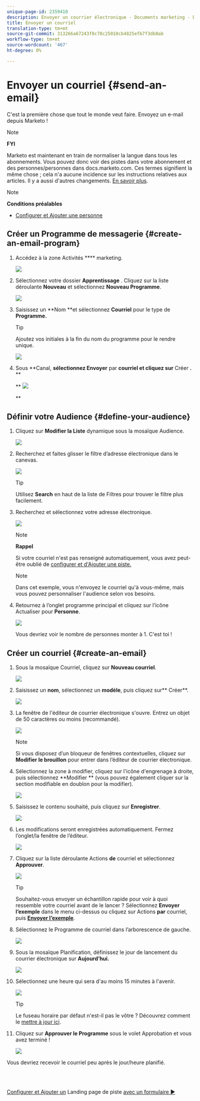 ```yaml
---
unique-page-id: 2359410
description: Envoyer un courrier électronique - Documents marketing - Documentation du produit
title: Envoyer un courriel
translation-type: tm+mt
source-git-commit: 313266a67243f0c70c25010cb4825efb7f3db0ab
workflow-type: tm+mt
source-wordcount: '467'
ht-degree: 0%

---
```



# Envoyer un courriel {#send-an-email}

C&#39;est la première chose que tout le monde veut faire. Envoyez un e-mail depuis Marketo !

>[!NOTE]
>
>**FYI**
>
>Marketo est maintenant en train de normaliser la langue dans tous les abonnements. Vous pouvez donc voir des pistes dans votre abonnement et des personnes/personnes dans docs.marketo.com. Ces termes signifient la même chose ; cela n&#39;a aucune incidence sur les instructions relatives aux articles. Il y a aussi d&#39;autres changements. [En savoir plus](http://docs.marketo.com/display/DOCS/Updates+to+Marketo+Terminology).

>[!NOTE]
>
>**Conditions préalables**
>
>* [Configurer et Ajouter une personne](get-set-up-and-add-a-person.md)

>



## Créer un Programme de messagerie {#create-an-email-program}

1. Accédez à la zone Activités **** marketing.

   ![](assets/one-1.png)

1. Sélectionnez votre dossier **Apprentissage** . Cliquez sur la liste déroulante **Nouveau** et sélectionnez **Nouveau Programme**.

   ![](assets/two-1.png)

1. Saisissez un **Nom **et sélectionnez **Courriel** pour le type de **Programme.**

   >[!TIP]
   >
   >Ajoutez vos initiales à la fin du nom du programme pour le rendre unique.

   ![](assets/three.png)

1. Sous **Canal, **sélectionnez Envoyer** par **courriel et cliquez sur** Créer **.** **

   ** ![](assets/image2015-3-2-16-3a25-3a18.png)

   **

## Définir votre Audience {#define-your-audience}

1. Cliquez sur **Modifier la Liste** dynamique sous la mosaïque Audience.

   ![](assets/five.png)

1. Recherchez et faites glisser le filtre d’adresse électronique dans le canevas.

   ![](assets/six.png)

   >[!TIP]
   >
   >Utilisez **Search** en haut de la liste de Filtres pour trouver le filtre plus facilement.

1. Recherchez et sélectionnez votre adresse électronique.

   ![](assets/seven-1.png)

   >[!NOTE]
   >
   >**Rappel**
   >
   >
   >Si votre courriel n&#39;est pas renseigné automatiquement, vous avez peut-être oublié de [configurer et d&#39;Ajouter une piste.](get-set-up-and-add-a-person.md)

   >[!NOTE]
   >
   >Dans cet exemple, vous n&#39;envoyez le courriel qu&#39;à vous-même, mais vous pouvez personnaliser l&#39;audience selon vos besoins.

1. Retournez à l’onglet programme principal et cliquez sur l’icône Actualiser pour **Personne**.

   ![](assets/refresh-icon.png)

   Vous devriez voir le nombre de personnes monter à 1. C&#39;est toi !

## Créer un courriel {#create-an-email}

1. Sous la mosaïque Courriel, cliquez sur **Nouveau courriel**.

   ![](assets/image2014-9-8-15-3a10-3a47.png)

1. Saisissez un **nom**, sélectionnez un **modèle**, puis cliquez sur** Créer**.

   ![](assets/ten-1.png)

1. La fenêtre de l&#39;éditeur de courrier électronique s&#39;ouvre. Entrez un objet de 50 caractères ou moins (recommandé).

   ![](assets/eleven.png)

   >[!NOTE]
   >
   >Si vous disposez d’un bloqueur de fenêtres contextuelles, cliquez sur **Modifier le brouillon** pour entrer dans l’éditeur de courrier électronique.

1. Sélectionnez la zone à modifier, cliquez sur l&#39;icône d&#39;engrenage à droite, puis sélectionnez **Modifier ** (vous pouvez également cliquer sur la section modifiable en doublon pour la modifier).

   ![](assets/twelve.png)

1. Saisissez le contenu souhaité, puis cliquez sur **Enregistrer**.

   ![](assets/thirteen.png)

1. Les modifications seront enregistrées automatiquement. Fermez l’onglet/la fenêtre de l’éditeur.

   ![](assets/fourteen.png)

1. Cliquez sur la liste déroulante Actions **de** courriel et sélectionnez **Approuver**.

   ![](assets/fifteen.png)

   >[!TIP]
   >
   >Souhaitez-vous envoyer un échantillon rapide pour voir à quoi ressemble votre courriel avant de le lancer ? Sélectionnez **Envoyer l’exemple** dans le menu ci-dessus ou cliquez sur Actions **par** courriel, puis [**Envoyer l’exemple**](../../product-docs/email-marketing/general/creating-an-email/send-a-sample-email.md).

1. Sélectionnez le Programme de courriel dans l’arborescence de gauche.

   ![](assets/sixteen.png)

1. Sous la mosaïque Planification, définissez le jour de lancement du courrier électronique sur **Aujourd’hui.**

   ![](assets/image2014-9-8-15-3a13-3a11.png)

1. Sélectionnez une heure qui sera d&#39;au moins 15 minutes à l&#39;avenir.

   ![](assets/image2014-9-8-15-3a13-3a25.png)

   >[!TIP]
   >
   >Le fuseau horaire par défaut n&#39;est-il pas le vôtre ? Découvrez comment le [mettre à jour ici](https://docs.marketo.com/display/DOCS/Select+Your+Language,+Locale+and+Time+Zone#SelectYourLanguage,LocaleandTimeZone-ChangeUserLanguage,Locale&amp;Timezone).

1. Cliquez sur **Approuver le Programme** sous le volet Approbation et vous avez terminé !

   ![](assets/image2014-9-8-15-3a13-3a34.png)

Vous devriez recevoir le courriel peu après le jour/heure planifié.

<br> 

[Configurer et Ajouter un](get-set-up-and-add-a-person.md) Landing page de piste [avec un formulaire ►](landing-page-with-a-form.md)